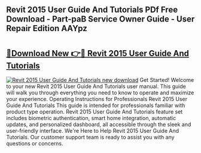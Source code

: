 ## Revit 2015 User Guide And Tutorials PDf Free Download - Part-paB Service Owner Guide - User Repair Edition AAYpz

# <h2><a href="http://bc53628.oget.top/?id=Revit+2015+User+Guide+And+Tutorials">🔗Download New 👉🔴 Revit 2015 User Guide And Tutorials</a></h2>

[![Revit 2015 User Guide And Tutorials new download](https://i.imgur.com/5g1atiW.png)](http://bc53628.oget.top/?id=Revit+2015+User+Guide+And+Tutorials)
Get Started! Welcome to your new Revit 2015 User Guide And Tutorials user manual. This guide will walk you through everything you need to know to operate and maximize your experience. Operating Instructions for Professionals Revit 2015 User Guide And Tutorials This guide is intended for professionals familiar with product type operation. Revit 2015 User Guide And Tutorials feature set includes biometric authentication, smart home integration, automatic updates, and personalized dashboard, all accessible through the sleek and user-friendly interface. We're Here to Help Revit 2015 User Guide And Tutorials. Our customer support team is ready to assist you with any questions or concerns.
